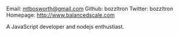 Email: mtbosworth@gmail.com
Github: bozzltron
Twitter: bozzltron
Homepage: http://www.balancedscale.com

A JavaScript developer and nodejs enthustiast.